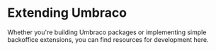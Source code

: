 # Extending Umbraco

Whether you're building Umbraco packages or implementing simple backoffice extensions, you can find resources for development here.
